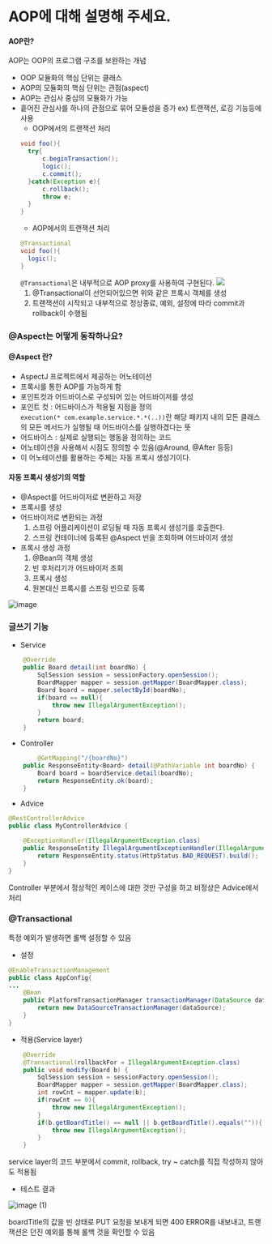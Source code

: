 # AOP에 대해 설명해 주세요.
#### AOP란?
AOP는 OOP의 프로그램 구조를 보완하는 개념
- OOP 모듈화의 핵심 단위는 클래스
- AOP의 모듈화의 핵심 단위는 관점(aspect)
- AOP는 관심사 중심의 모듈화가 가능   
- 흩어진 관심사를 하나의 관점으로 묶어 모듈성을 증가
  ex) 트랜잭션, 로깅 기능등에 사용
  - OOP에서의 트랜잭션 처리
  ```java
  void foo(){
    try{
        c.beginTransaction();
        logic();
        c.commit();
    }catch(Exception e){
        c.rollback();
        throw e;
    } 
  }
  ```
  - AOP에서의 트랜잭션 처리
  ```java
  @Transactional
  void foo(){
    logic();
  }
  ```
  `@Transactional`은 내부적으로 AOP proxy를 사용하여 구현된다.
  ![](https://docs.spring.io/spring-framework/docs/5.3.37/reference/html/images/aop-proxy-call.png)
  1. @Transactional이 선언되어있으면 위와 같은 프록시 객체를 생성
  2.  트랜잭션이 시작되고 내부적으로 정상종료, 예외, 설정에 따라 commit과 rollback이 수행됨
### @Aspect는 어떻게 동작하나요?
#### @Aspect 란?
- AspectJ 프로젝트에서 제공하는 어노테이션
- 프록시를 통한 AOP를 가능하게 함
- 포인트컷과 어드바이스로 구성되어 있는 어드바이저를 생성
- 포인트 컷 : 어드바이스가 적용될 지점을 정의  
   `execution(* com.example.service.*.*(..))`란 해당 패키지 내의 모든 클래스의 모든 메서드가 실행될 때 어드바이스를 실행하겠다는 뜻
- 어드바이스 : 실제로 실행되는 행동을 정의하는 코드   
- 어노테이션을 사용해서 시점도 정의할 수 있음(@Around, @After 등등)
- 이 어노테이션를 활용하는 주체는 자동 프록시 생성기이다.
#### 자동 프록시 생성기의 역할
- @Aspect를 어드바이저로 변환하고 저장
- 프록시를 생성
- 어드바이저로 변환되는 과정
  1. 스프링 어플리케이션이 로딩될 때 자동 프록시 생성기를 호출한다. 
  2.  스프링 컨테이너에 등록된 @Aspect 빈을 조회하며 어드바이저 생성
- 프록시 생성 과정
  1. @Bean의 객체 생성
  2. 빈 후처리기가 어드바이저 조회
  3. 프록시 생성
  4. 원본대신 프록시를 스프링 빈으로 등록

![image](https://github.com/user-attachments/assets/c7a240a3-19c3-491e-a37a-addc99d2cc56)

### 글쓰기 기능

- Service

```java
    @Override
    public Board detail(int boardNo) {
        SqlSession session = sessionFactory.openSession();
        BoardMapper mapper = session.getMapper(BoardMapper.class);
        Board board = mapper.selectById(boardNo);
        if(board == null){
            throw new IllegalArgumentException();
        }
        return board;
    }
```

- Controller

```java
 		@GetMapping("/{boardNo}")
    public ResponseEntity<Board> detail(@PathVariable int boardNo) {
        Board board = boardService.detail(boardNo);
        return ResponseEntity.ok(board);
    }
```

- Advice

```java
@RestControllerAdvice
public class MyControllerAdvice {

    @ExceptionHandler(IllegalArgumentException.class)
    public ResponseEntity IllegalArgumentExceptionHandler(IllegalArgumentException e){
        return ResponseEntity.status(HttpStatus.BAD_REQUEST).build();
    }
}

```

Controller 부분에서 정상적인 케이스에 대한 것만 구성을 하고 비정상은 Advice에서 처리 

### @Transactional

특정 예외가 발생하면 롤백 설정할 수 있음

- 설정

```java
@EnableTransactionManagement
public class AppConfig{
...
    @Bean
    public PlatformTransactionManager transactionManager(DataSource dataSource) {
        return new DataSourceTransactionManager(dataSource);
    }
}
```

- 적용(Service layer)

```java
    @Override
    @Transactional(rollbackFor = IllegalArgumentException.class)
    public void modify(Board b) {
        SqlSession session = sessionFactory.openSession();
        BoardMapper mapper = session.getMapper(BoardMapper.class);
        int rowCnt = mapper.update(b);
        if(rowCnt == 0){
            throw new IllegalArgumentException();
        }
        if(b.getBoardTitle() == null || b.getBoardTitle().equals("")){
            throw new IllegalArgumentException();
        }
    }
```

service layer의 코드 부분에서 commit, rollback, try ~ catch를 직접 작성하지 않아도 적용됨

- 테스트 결과

![image (1)](https://github.com/user-attachments/assets/bfd5a43b-8f62-41e5-9005-36a5711a551b)

boardTitle의 값을 빈 상태로 PUT 요청을 보내게 되면 400 ERROR를 내보내고, 트랜잭션은 던진 예외를 통해 롤백 것을 확인할 수 있음
